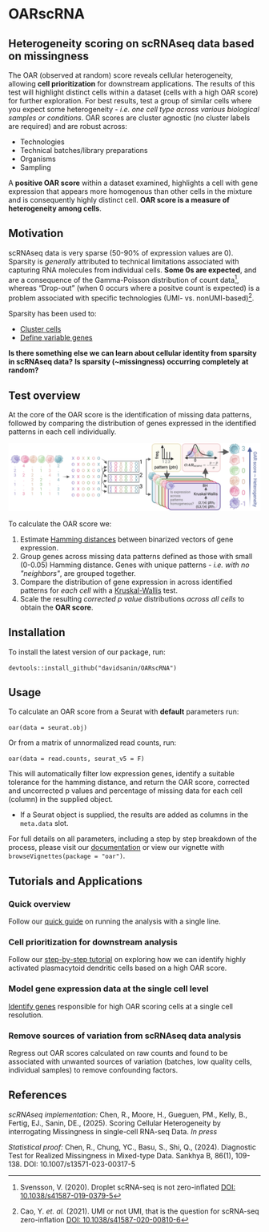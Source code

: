 # OARscRNA

## Heterogeneity scoring on scRNAseq data based on missingness

The OAR (observed at random) score reveals cellular heterogeneity, allowing **cell prioritization** for downstream applications. The results of this test will highlight distinct cells within a dataset (cells with a high OAR score) for further exploration. For best results, test a group of similar cells where you expect some heterogeneity - *i.e. one cell type across various biological samples or conditions*. OAR scores are cluster agnostic (no cluster labels are required) and are robust across:

-   Technologies
-   Technical batches/library preparations
-   Organisms
-   Sampling

A **positive OAR score** within a dataset examined, highlights a cell with gene expression that appears more homogenous than other cells in the mixture and is consequently highly distinct cell. **OAR score is a measure of heterogeneity among cells**.

## Motivation

scRNAseq data is very sparse (50-90% of expression values are 0). Sparsity is *generally* attributed to technical limitations associated with capturing RNA molecules from individual cells. **Some 0s are expected**, and are a consequence of the Gamma-Poisson distribution of count data[^readme-1], whereas “Drop-out” (when 0 occurs where a positve count is expected) is a problem associated with specific technologies (UMI- vs. nonUMI-based)[^readme-2].

[^readme-1]: Svensson, V. (2020). Droplet scRNA-seq is not zero-inflated [DOI: 10.1038/s41587-019-0379-5](https://www.nature.com/articles/s41587-019-0379-5)

[^readme-2]: Cao, Y. *et. al.* (2021). UMI or not UMI, that is the question for scRNA-seq zero-inflation [DOI: 10.1038/s41587-020-00810-6](https://www.nature.com/articles/s41587-020-00810-6)

Sparsity has been used to:

-   [Cluster cells](https://doi.org/10.1038/s41467-020-14976-9)
-   [Define variable genes](https://academic.oup.com/bioinformatics/article/35/16/2865/5258099)

**Is there something else we can learn about cellular identity from sparsity in scRNAseq data?** **Is sparsity (\~missingness) occurring completely at random?**

## Test overview

At the core of the OAR score is the identification of missing data patterns, followed by comparing the distribution of genes expressed in the identified patterns in each cell individually.

![Base Test](images/Test_OV.png)

To calculate the OAR score we:

1.  Estimate [Hamming distances](https://en.wikipedia.org/wiki/Hamming_distance) between binarized vectors of gene expression.
2.  Group genes across missing data patterns defined as those with small (0-0.05) Hamming distance. Genes with unique patterns *- i.e. with no "neighbors"*, are grouped together.
3.  Compare the distribution of gene expression in across identified patterns for *each cell* with a [Kruskal-Wallis](https://en.wikipedia.org/wiki/Kruskal%E2%80%93Wallis_test) test.
4.  Scale the resulting *corrected p value* distributions *across all cells* to obtain the **OAR score**.

## Installation

To install the latest version of our package, run:

`devtools::install_github("davidsanin/OARscRNA")`

## Usage

To calculate an OAR score from a Seurat with **default** parameters run:

`oar(data = seurat.obj)`

Or from a matrix of unnormalized read counts, run:

`oar(data = read.counts, seurat_v5 = F)`

This will automatically filter low expression genes, identify a suitable tolerance for the hamming distance, and return the OAR score, corrected and uncorrected p values and percentage of missing data for each cell (column) in the supplied object.

-   If a Seurat object is supplied, the results are added as columns in the `meta.data` slot.

For full details on all parameters, including a step by step breakdown of the process, please visit our [documentation](https://oar.readthedocs.io) or view our vignette with `browseVignettes(package = "oar")`.

## Tutorials and Applications

### Quick overview

Follow our [quick guide](https://oar.readthedocs.io/introdoctury_vignette) on running the analysis with a single line.

### Cell prioritization for downstream analysis

Follow our [step-by-step tutorial](https://oar.readthedocs.io/detailed_tutorial) on exploring how we can identify highly activated plasmacytoid dendritic cells based on a high OAR score.

### Model gene expression data at the single cell level

[Identify genes](https://oar.readthedocs.io/Gene_expression) responsible for high OAR scoring cells at a single cell resolution.

### Remove sources of variation from scRNAseq data analysis

Regress out OAR scores calculated on raw counts and found to be associated with unwanted sources of variation (batches, low quality cells, individual samples) to remove confounding factors.

## References

*scRNAseq implementation:* Chen, R., Moore, H., Gueguen, PM., Kelly, B., Fertig, EJ., Sanin, DE., (2025). Scoring Cellular Heterogeneity by interrogating Missingness in single-cell RNA-seq Data. *In press*

*Statistical proof:* Chen, R., Chung, YC., Basu, S., Shi, Q., (2024). Diagnostic Test for Realized Missingness in Mixed-type Data. Sankhya B, 86(1), 109-138. DOI: 10.1007/s13571-023-00317-5
